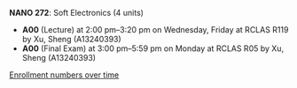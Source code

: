 **NANO 272**: Soft Electronics (4 units)

- **A00** (Lecture) at 2:00 pm–3:20 pm on Wednesday, Friday at RCLAS R119 by Xu, Sheng (A13240393)
- **A00** (Final Exam) at 3:00 pm–5:59 pm on Monday at RCLAS R05 by Xu, Sheng (A13240393)

[Enrollment numbers over time](./NANO272.tsv)
